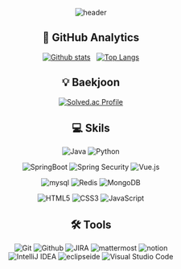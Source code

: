 <div align=center>
  
![header](https://capsule-render.vercel.app/api?type=waving&color=0:D0A2F7,100:E5D4FF&height=200&section=header&text=Lee%20Sanghun%20😌&fontSize=50)

## 🔎 GitHub Analytics
[![Github stats](https://github-readme-stats.vercel.app/api?username=iri95&show_icons=true&theme=aura)](https://github.com/iri95/) &nbsp;
[![Top Langs](https://github-readme-stats.vercel.app/api/top-langs/?username=iri95&layout=compact&theme=aura&hide=CSS,html)](https://github.com/iri95/)  

## 💡 Baekjoon
[![Solved.ac Profile](http://mazassumnida.wtf/api/v2/generate_badge?boj=lnwst21)](https://solved.ac/profile/lnwst21)


## 💻 Skils
![Java](https://img.shields.io/badge/Java-007396.svg?&style=flat&logo=Java&logoColor=white)
![Python](https://img.shields.io/badge/Python-3776AB.svg?&style=flat&logo=Python&logoColor=white)  

![SpringBoot](https://img.shields.io/badge/springboot-6DB33F?style=flat&logo=springboot&logoColor=white) 
![Spring Security](https://img.shields.io/badge/Spring%20Security-6DB33F?style=flat&logo=Spring%20Security&logoColor=white)
![Vue.js](https://img.shields.io/badge/Vue.js-4FC08D?style=flat&logo=Vue.js&logoColor=white)  

![mysql](https://img.shields.io/badge/mysql-4479A1?style=flat&logo=mysql&logoColor=white)
![Redis](https://img.shields.io/badge/redis-%23DD0031.svg?style=flat&logo=redis&logoColor=white)
![MongoDB](https://img.shields.io/badge/mongoDB-47A248?style=flat&logo=MongoDB&logoColor=white)


![HTML5](https://img.shields.io/badge/Html5-%23E34F26.svg?style=flat&logo=html5&logoColor=white) 
![CSS3](https://img.shields.io/badge/Css3-%231572B6.svg?style=flat&logo=css3&logoColor=white)
![JavaScript](https://img.shields.io/badge/Javascript-F7DF1E?style=flat&logo=javascript&logoColor=white)

## 🛠 Tools
![Git](https://img.shields.io/badge/git-%23F05033.svg?style=flat&logo=git&logoColor=white)
![Github](https://img.shields.io/badge/github-181717.svg?style=flat&logo=github&logoColor=white)
![JIRA](https://img.shields.io/badge/Jira-0052CC?style=flat-square&logo=jirasoftware&logoColor=white)
![mattermost](https://img.shields.io/badge/Mattermost-0058CC?style=flat-square&logo=mattermost&logoColor=white)
![notion](https://img.shields.io/badge/Notion-000000?style=flat-square&logo=notion&logoColor=white)  
![IntelliJ IDEA](https://img.shields.io/badge/IntelliJ-000000?&style=flat&logo=intellijidea&logoColor=white)
![eclipseide](https://img.shields.io/badge/Eclipse-2C2255?&style=flat&logo=eclipseide&logoColor=white)
![Visual Studio Code](https://img.shields.io/badge/Visual%20Studio%20Code-0078d7.svg?style=flat&logo=visual-studio-code&logoColor=white)  

</div>
